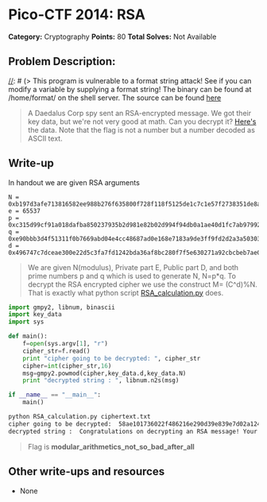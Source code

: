 # Pico-CTF 2014: RSA

**Category:** Cryptography
**Points:** 80
**Total Solves:** Not Available
## Problem Description:

[//]: # (> This program is vulnerable to a format string attack! See if you can modify a variable by supplying a format string! The binary can be found at /home/format/ on the shell server. The source can be found [here](format.c\).)
> A Daedalus Corp spy sent an RSA-encrypted message. We got their key data, but we're not very good at math. Can you decrypt it? [Here's](https://picoctf.com/problem-static/crypto/RSA/handout.tgz) the data. Note that the flag is not a number but a number decoded as ASCII text.

## Write-up
[//]: # (> Your write up goes here.)
In handout we are given RSA arguments
```
N = 0xb197d3afe713816582ee988b276f635800f728f118f5125de1c7c1e57f2738351de8ac643c118a5480f867b6d8756021911818e470952bd0a5262ed86b4fc4c2b7962cd197a8bd8d8ae3f821ad712a42285db67c85983581c4c39f80dbb21bf700dbd2ae9709f7e307769b5c0e624b661441c1ddb62ef1fe7684bbe61d8a19e7
e = 65537
p = 0xc315d99cf91a018dafba850237935b2d981e82b02d994f94db0a1ae40d1fc7ab9799286ac68d620f1102ef515b348807060e6caec5320e3dceb25a0b98356399
q = 0xe90bbb3d4f51311f0b7669abd04e4cc48687ad0e168e7183a9de3ff9fd2d2a3a50303a5109457bd45f0abe1c5750edfaff1ad87c13eed45e1b4bd2366b49d97f
d = 0x496747c7dceae300e22d5c3fa7fd1242bda36af8bc280f7f5e630271a92cbcbeb7ae04132a00d5fc379274cbce8c353faa891b40d087d7a4559e829e513c97467345adca3aa66550a68889cf930ecdfde706445b3f110c0cb4a81ca66f8630ed003feea59a51dc1d18a7f6301f2817cb53b1fb58b2a5ad163e9f1f9fe463b901
```
> We are given N(modulus), Private part E, Public part D, and both prime numbers p and q which is used to generate N, N=p\*q.
> To decrypt the RSA encrypted cipher we use the construct M= (C^d)%N. That is exactly what python script [RSA_calculation.py](RSA_calculation.py) does.

```python
import gmpy2, libnum, binascii
import key_data
import sys

def main():
	f=open(sys.argv[1], "r")
	cipher_str=f.read()
	print "cipher going to be decrypted: ", cipher_str
	cipher=int(cipher_str,16)
	msg=gmpy2.powmod(cipher,key_data.d,key_data.N)
	print "decrypted string : ", libnum.n2s(msg)

if __name__ == "__main__":
	main()
```

```bash
python RSA_calculation.py ciphertext.txt
cipher going to be decrypted:  58ae101736022f486216e290d39e839e7d02a124f725865ed1b5eea7144a4c40828bd4d14dcea967561477a516ce338f293ca86efc72a272c332c5468ef43ed5d8062152aae9484a50051d71943cf4c3249d8c4b2f6c39680cc75e58125359edd2544e89f54d2e5cbed06bb3ed61e5ca7643ebb7fa04638aa0a0f23955e5b5d9
decrypted string :  Congratulations on decrypting an RSA message! Your flag is modular_arithmetics_not_so_bad_after_all
```
> Flag is **modular_arithmetics_not_so_bad_after_all**
## Other write-ups and resources

* None
